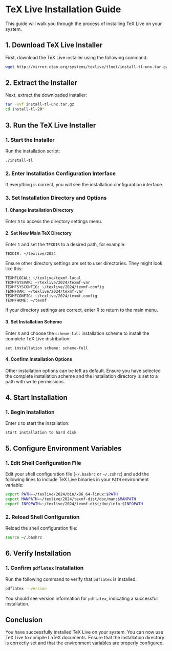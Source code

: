 # TeX Live Installation Guide

This guide will walk you through the process of installing TeX Live on your system.

## 1. Download TeX Live Installer

First, download the TeX Live installer using the following command:

```bash
wget http://mirror.ctan.org/systems/texlive/tlnet/install-tl-unx.tar.gz
```

## 2. Extract the Installer

Next, extract the downloaded installer:

```bash
tar -xvf install-tl-unx.tar.gz
cd install-tl-20*
```

## 3. Run the TeX Live Installer

### 1. Start the Installer

Run the installation script:

```bash
./install-tl
```

### 2. Enter Installation Configuration Interface

If everything is correct, you will see the installation configuration interface.

### 3. Set Installation Directory and Options

#### 1. Change Installation Directory

Enter `D` to access the directory settings menu.

#### 2. Set New Main TeX Directory

Enter `1` and set the `TEXDIR` to a desired path, for example:

```plaintext
TEXDIR: ~/texlive/2024
```

Ensure other directory settings are set to user directories. They might look like this:

```plaintext
TEXMFLOCAL: ~/texlive/texmf-local
TEXMFSYSVAR: ~/texlive/2024/texmf-var
TEXMFSYSCONFIG: ~/texlive/2024/texmf-config
TEXMFVAR: ~/texlive/2024/texmf-var
TEXMFCONFIG: ~/texlive/2024/texmf-config
TEXMFHOME: ~/texmf
```

If your directory settings are correct, enter R to return to the main menu.

#### 3. Set Installation Scheme

Enter `S` and choose the `scheme-full` installation scheme to install the complete TeX Live distribution:

```plaintext
set installation scheme: scheme-full
```

#### 4. Confirm Installation Options

Other installation options can be left as default. Ensure you have selected the complete installation scheme and the installation directory is set to a path with write permissions.

## 4. Start Installation

### 1. Begin Installation

Enter `I` to start the installation:

```plaintext
start installation to hard disk
```

## 5. Configure Environment Variables

### 1. Edit Shell Configuration File

Edit your shell configuration file (`~/.bashrc` or `~/.zshrc`) and add the following lines to include TeX Live binaries in your `PATH` environment variable:

```bash
export PATH=~/texlive/2024/bin/x86_64-linux:$PATH
export MANPATH=~/texlive/2024/texmf-dist/doc/man:$MANPATH
export INFOPATH=~/texlive/2024/texmf-dist/doc/info:$INFOPATH
```

### 2. Reload Shell Configuration

Reload the shell configuration file:

```bash
source ~/.bashrc
```

## 6. Verify Installation

### 1. Confirm `pdflatex` Installation

Run the following command to verify that `pdflatex` is installed:

```bash
pdflatex --version
```

You should see version information for `pdflatex`, indicating a successful installation.

## Conclusion

You have successfully installed TeX Live on your system. You can now use TeX Live to compile LaTeX documents. Ensure that the installation directory is correctly set and that the environment variables are properly configured.